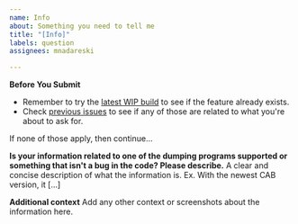 ```yaml
---
name: Info
about: Something you need to tell me
title: "[Info]"
labels: question
assignees: mnadareski

---
```


**Before You Submit**

- Remember to try the [latest WIP build](https://github.com/mnadareski/UnshieldSharp/releases/tag/rolling) to see if the feature already exists.
- Check [previous issues](https://github.com/mnadareski/UnshieldSharp/issues) to see if any of those are related to what you're about to ask for.

If none of those apply, then continue...

**Is your information related to one of the dumping programs supported or something that isn't a bug in the code? Please describe.**
A clear and concise description of what the information is. Ex. With the newest CAB version, it [...]

**Additional context**
Add any other context or screenshots about the information here.
